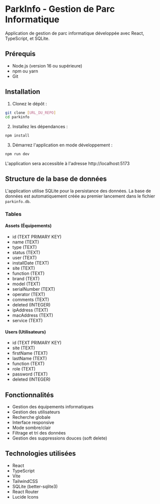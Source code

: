 # ParkInfo - Gestion de Parc Informatique

Application de gestion de parc informatique développée avec React, TypeScript, et SQLite.

## Prérequis

- Node.js (version 16 ou supérieure)
- npm ou yarn
- Git

## Installation

1. Clonez le dépôt :
```bash
git clone [URL_DU_REPO]
cd parkinfo
```

2. Installez les dépendances :
```bash
npm install
```

3. Démarrez l'application en mode développement :
```bash
npm run dev
```

L'application sera accessible à l'adresse http://localhost:5173

## Structure de la base de données

L'application utilise SQLite pour la persistance des données. La base de données est automatiquement créée au premier lancement dans le fichier `parkinfo.db`.

### Tables

#### Assets (Équipements)
- id (TEXT PRIMARY KEY)
- name (TEXT)
- type (TEXT)
- status (TEXT)
- user (TEXT)
- installDate (TEXT)
- site (TEXT)
- function (TEXT)
- brand (TEXT)
- model (TEXT)
- serialNumber (TEXT)
- operator (TEXT)
- comments (TEXT)
- deleted (INTEGER)
- ipAddress (TEXT)
- macAddress (TEXT)
- service (TEXT)

#### Users (Utilisateurs)
- id (TEXT PRIMARY KEY)
- site (TEXT)
- firstName (TEXT)
- lastName (TEXT)
- function (TEXT)
- role (TEXT)
- password (TEXT)
- deleted (INTEGER)

## Fonctionnalités

- Gestion des équipements informatiques
- Gestion des utilisateurs
- Recherche globale
- Interface responsive
- Mode sombre/clair
- Filtrage et tri des données
- Gestion des suppressions douces (soft delete)

## Technologies utilisées

- React
- TypeScript
- Vite
- TailwindCSS
- SQLite (better-sqlite3)
- React Router
- Lucide Icons
